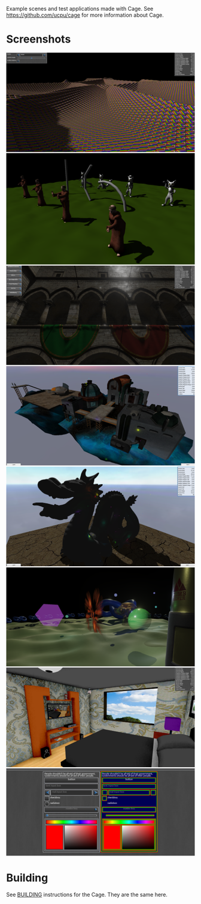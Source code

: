 Example scenes and test applications made with Cage. See https://github.com/ucpu/cage for more information about Cage.

# Screenshots

![1](screenshots/1.png?raw=true)
![2](screenshots/2.png?raw=true)
![3](screenshots/3.png?raw=true)
![4](screenshots/4.png?raw=true)
![5](screenshots/5.png?raw=true)
![6](screenshots/6.png?raw=true)
![7](screenshots/7.png?raw=true)
![8](screenshots/8.png?raw=true)

# Building

See [BUILDING](https://github.com/ucpu/cage/blob/master/BUILDING.md) instructions for the Cage. They are the same here.
